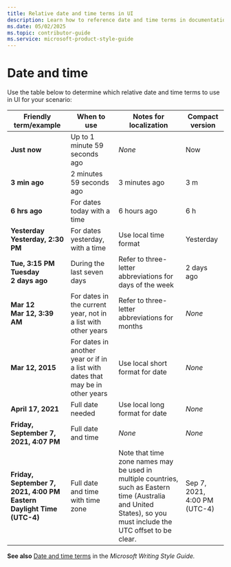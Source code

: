 ```yaml
---
title: Relative date and time terms in UI
description: Learn how to reference date and time terms in documentation according to the Microsoft Writing Style Guide. Understand when to use specific formats and localization notes.
ms.date: 05/02/2025
ms.topic: contributor-guide
ms.service: microsoft-product-style-guide
---
```



# Date and time

Use the table below to determine which relative date and time terms to use in UI for your scenario:

| Friendly term/example | When to use | Notes for localization | Compact version |
|-----------------------|-------------|------------------------|-----------------|
| **Just now**          | Up to 1 minute 59 seconds ago | *None* | Now |
| **3 min ago**         | 2 minutes 59 seconds ago | 3 minutes ago | 3 m |
| **6 hrs ago**         | For dates today with a time | 6 hours ago | 6 h |
| **Yesterday**<br>**Yesterday, 2∶30 PM** | For dates yesterday, with a time | Use local time format | Yesterday |
| **Tue, 3:15 PM**<br>**Tuesday**<br>**2 days ago** | During the last seven days | Refer to three-letter abbreviations for days of the week | 2 days ago |
| **Mar 12**<br>**Mar 12, 3:39 AM** | For dates in the current year, not in a list with other years | Refer to three-letter abbreviations for months | *None* |
| **Mar 12, 2015**      | For dates in another year or if in a list with dates that may be in other years | Use local short format for date | *None* |
| **April 17, 2021**    | Full date needed | Use local long format for date | *None* |
| **Friday, September 7, 2021, 4:07 PM** | Full date and time | *None* | *None* |
| **Friday, September 7, 2021, 4:00 PM Eastern Daylight Time (UTC-4)** | Full date and time with time zone | Note that time zone names may be used in multiple countries, such as Eastern time (Australia and United States), so you must include the UTC offset to be clear. | Sep 7, 2021, 4:00 PM (UTC-4) |

**See also** [Date and time terms](/style-guide/a-z-word-list-term-collections/term-collections/date-time-terms) in the *Microsoft Writing Style Guide.*
